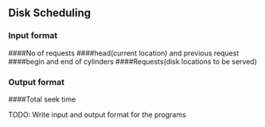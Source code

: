## Disk Scheduling

### Input format
####No of requests
####head(current location) and previous request
####begin and end of cylinders
####Requests(disk locations to be served)

### Output format
####Total seek time

TODO: Write input and output format for the programs
